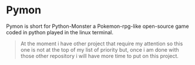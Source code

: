 # Pymon
Pymon is short for Python-Monster a Pokemon-rpg-like open-source game coded in python played in the linux terminal. 

> At the moment i have other project that require my attention so this one is not at the top of my list of priority but, once i am done with those other repository i will have more time to put on this project.
